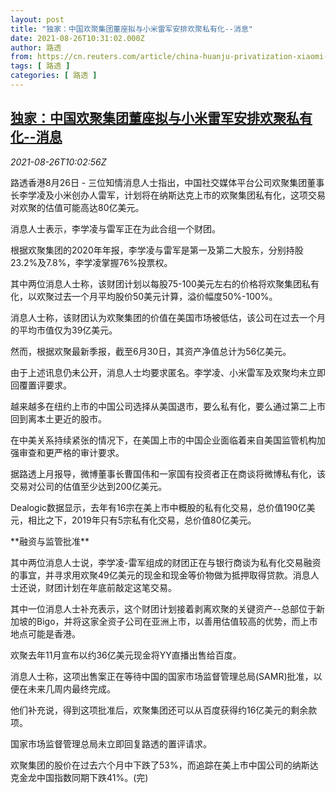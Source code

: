 ```yaml
---
layout: post
title: "独家：中国欢聚集团董座拟与小米雷军安排欢聚私有化--消息"
date: 2021-08-26T10:31:02.000Z
author: 路透
from: https://cn.reuters.com/article/china-huanju-privatization-xiaomi-0826-idCNKBS2FR0UL
tags: [ 路透 ]
categories: [ 路透 ]
---
```

<!--1629973862000-->
[独家：中国欢聚集团董座拟与小米雷军安排欢聚私有化--消息](https://cn.reuters.com/article/china-huanju-privatization-xiaomi-0826-idCNKBS2FR0UL)
------

<div>
<div><i>2021-08-26T10:02:56Z</i></div><p>路透香港8月26日 - 三位知情消息人士指出，中国社交媒体平台公司欢聚集团董事长李学凌及小米创办人雷军，计划将在纳斯达克上市的欢聚集团私有化，这项交易对欢聚的估值可能高达80亿美元。</p><p>消息人士表示，李学凌与雷军正在为此合组一个财团。</p><p>根据欢聚集团的2020年年报，李学凌与雷军是第一及第二大股东，分别持股23.2%及7.8%，李学凌掌握76%投票权。</p><p>其中两位消息人士称，该财团计划以每股75-100美元左右的价格将欢聚集团私有化，以欢聚过去一个月平均股价50美元计算，溢价幅度50%-100%。</p><p>消息人士称，该财团认为欢聚集团的价值在美国市场被低估，该公司在过去一个月的平均市值仅为39亿美元。</p><p>然而，根据欢聚最新季报，截至6月30日，其资产净值总计为56亿美元。</p><p>由于上述讯息仍未公开，消息人士均要求匿名。李学凌、小米雷军及欢聚均未立即回覆置评要求。</p><p>越来越多在纽约上市的中国公司选择从美国退市，要么私有化，要么通过第二上市回到离本土更近的股市。</p><p>在中美关系持续紧张的情况下，在美国上市的中国企业面临着来自美国监管机构加强审查和更严格的审计要求。</p><p>据路透上月报导，微博董事长曹国伟和一家国有投资者正在商谈将微博私有化，该交易对公司的估值至少达到200亿美元。</p><p>Dealogic数据显示，去年有16宗在美上市中概股的私有化交易，总价值190亿美元，相比之下，2019年只有5宗私有化交易，总价值80亿美元。</p><p>**融资与监管批准**</p><p>其中两位消息人士说，李学凌-雷军组成的财团正在与银行商谈为私有化交易融资的事宜，并寻求用欢聚49亿美元的现金和现金等价物做为抵押取得贷款。消息人士还说，财团计划在年底前敲定这笔交易。</p><p>其中一位消息人士补充表示，这个财团计划接着剥离欢聚的关键资产--总部位于新加坡的Bigo，并将这家全资子公司在亚洲上市，以善用估值较高的优势，而上市地点可能是香港。</p><p>欢聚去年11月宣布以约36亿美元现金将YY直播出售给百度。</p><p>消息人士称，这项出售案正在等待中国的国家市场监督管理总局(SAMR)批准，以便在未来几周内最终完成。</p><p>他们补充说，得到这项批准后，欢聚集团还可以从百度获得约16亿美元的剩余款项。</p><p>国家市场监督管理总局未立即回复路透的置评请求。</p><p>欢聚集团的股价在过去六个月中下跌了53%，而追踪在美上市中国公司的纳斯达克金龙中国指数同期下跌41%。(完)</p>
</div>
